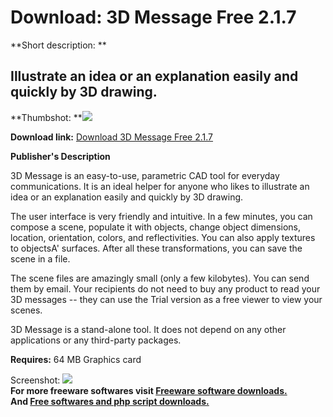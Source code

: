 # Download: 3D Message Free 2.1.7

**Short description: **

## Illustrate an idea or an explanation easily and quickly by 3D drawing.

  
**Thumbshot: **![](http://www.freewarefiles.com/screenshot/3dmsgfree_md.gif)   
  
**Download link:** [Download 3D Message Free 2.1.7](http://freesoftwares.boysofts.com/D-Message-Free_program_32330.html)  
  

**Publisher's Description**  
  

3D Message is an easy-to-use, parametric CAD tool for everyday communications.
It is an ideal helper for anyone who likes to illustrate an idea or an
explanation easily and quickly by 3D drawing.

The user interface is very friendly and intuitive. In a few minutes, you can
compose a scene, populate it with objects, change object dimensions, location,
orientation, colors, and reflectivities. You can also apply textures to
objectsA' surfaces. After all these transformations, you can save the scene in
a file.

The scene files are amazingly small (only a few kilobytes). You can send them
by email. Your recipients do not need to buy any product to read your 3D
messages -- they can use the Trial version as a free viewer to view your
scenes.

3D Message is a stand-alone tool. It does not depend on any other applications
or any third-party packages.

**Requires:** 64 MB Graphics card

  
  
Screenshot: ![](http://www.freewarefiles.com/screenshot/3dmsgfree.gif)  
**For more freeware softwares visit [Freeware software downloads.](http://freesoftwares.boysofts.com/)**   
**And [Free softwares and php script downloads.](http://www.boysofts.com/)**

